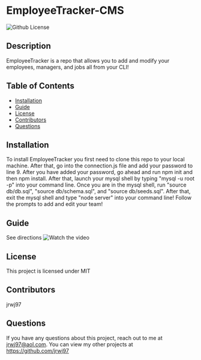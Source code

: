 # EmployeeTracker-CMS
  ![Github License](http://img.shields.io/badge/license-MIT-blue.svg)

  ## Description
  EmployeeTracker is a repo that allows you to add and modify your employees, managers, and jobs all from your CLI!
  ## Table of Contents
  * [Installation](#installation)
  * [Guide](#guide)
  * [License](*license)
  * [Contributors](#contributors)
  * [Questions](#questions)

  ## Installation
  To install EmployeeTracker you first need to clone this repo to your local machine. After that, go into the connection.js file and add your password to line 9. After you have added your password, go ahead and run npm init and then npm install. After that, launch your mysql shell by typing "mysql -u root -p" into your command line. Once you are in the mysql shell, run "source db/db.sql", "source db/schema.sql", and "source db/seeds.sql". After that, exit the mysql shell and type "node server" into your command line! Follow the prompts to add and edit your team!

  ## Guide
  See directions
  ![Watch the video]()

  ## License
  This project is licensed under MIT

  ## Contributors
  jrwj97

  ## Questions
  If you have any questions about this project, reach out to me at jrwj97@aol.com. You can view my other projects at https://github.com/jrwj97
